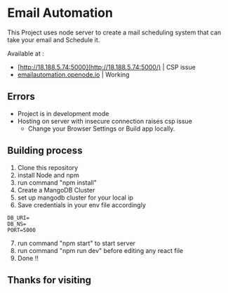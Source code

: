 # Email Automation
This Project uses node server to create a mail scheduling system that can take your email and Schedule it.

Available at :
* [http://18.188.5.74:5000](http://18.188.5.74:5000/) | CSP issue
* [emailautomation.openode.io](https://emailautomation.openode.io/) | Working

## Errors
* Project is in development mode 
* Hosting on server with insecure connection raises csp issue
    * Change your Browser Settings or Build app locally.

## Building process

1. Clone this repository
2. install Node and npm
3. run command "npm install"
4. Create a MangoDB Cluster
5. set up mangodb cluster for your local ip
6. Save credentials in your env file accordingly
```
DB_URI=
DB_NS=
PORT=5000
```
7. run command "npm start" to start server
8. run command "npm run dev" before editing any react file
9. Done !!

## Thanks for visiting
